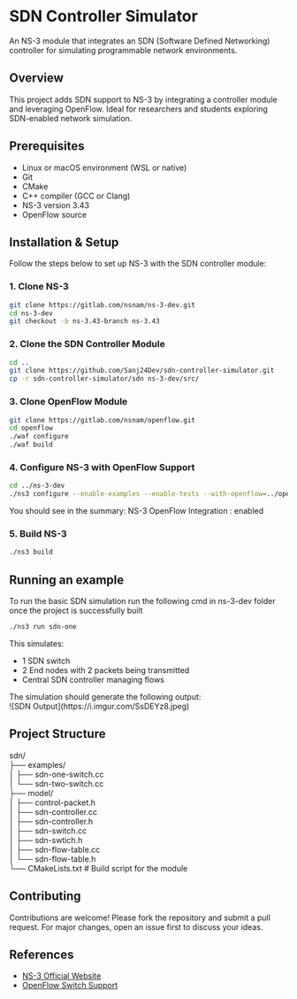 # SDN Controller Simulator

An NS-3 module that integrates an SDN (Software Defined Networking) controller for simulating programmable network environments.

## Overview

This project adds SDN support to NS-3 by integrating a controller module and leveraging OpenFlow. Ideal for researchers and students exploring SDN-enabled network simulation.

## Prerequisites

- Linux or macOS environment (WSL or native)
- Git
- CMake
- C++ compiler (GCC or Clang)
- NS-3 version 3.43
- OpenFlow source

## Installation & Setup

Follow the steps below to set up NS-3 with the SDN controller module:

### 1. Clone NS-3

```bash
git clone https://gitlab.com/nsnam/ns-3-dev.git
cd ns-3-dev
git checkout -b ns-3.43-branch ns-3.43
```

### 2. Clone the SDN Controller Module
```bash
cd ..
git clone https://github.com/Sanj24Dev/sdn-controller-simulator.git
cp -r sdn-controller-simulator/sdn ns-3-dev/src/
```

### 3. Clone OpenFlow Module
```bash
git clone https://gitlab.com/nsnam/openflow.git
cd openflow
./waf configure
./waf build
```

### 4. Configure NS-3 with OpenFlow Support
```bash
cd ../ns-3-dev
./ns3 configure --enable-examples --enable-tests --with-openflow=../openflow
```
You should see in the summary: NS-3 OpenFlow Integration : enabled

### 5. Build NS-3
```bash
./ns3 build
```

## Running an example
To run the basic SDN simulation run the following cmd in ns-3-dev folder once the project is successfully built
```bash
./ns3 run sdn-one
```
This simulates:
<ul>
  <li>1 SDN switch</li>
  <li>2 End nodes with 2 packets being transmitted</li>
  <Li>Central SDN controller managing flows</Li>
</ul>
The simulation should generate the following output: <br>
![SDN Output](https://i.imgur.com/SsDEYz8.jpeg)

## Project Structure
sdn/ <br>
├── examples/ <br>
│ ├── sdn-one-switch.cc <br>
│ └── sdn-two-switch.cc <br>
├── model/ <br>
│ ├── control-packet.h <br>
│ ├── sdn-controller.cc <br>
│ ├── sdn-controller.h <br>
│ ├── sdn-switch.cc <br>
│ ├── sdn-swtich.h <br>
│ ├── sdn-flow-table.cc <br>
│ └── sdn-flow-table.h <br>
└── CMakeLists.txt # Build script for the module <br>

## Contributing

Contributions are welcome! Please fork the repository and submit a pull request. For major changes, open an issue first to discuss your ideas.

## References

- [NS-3 Official Website](https://www.nsnam.org/)
- [OpenFlow Switch Support](https://www.nsnam.org/docs/models/html/openflow-switch.html)
